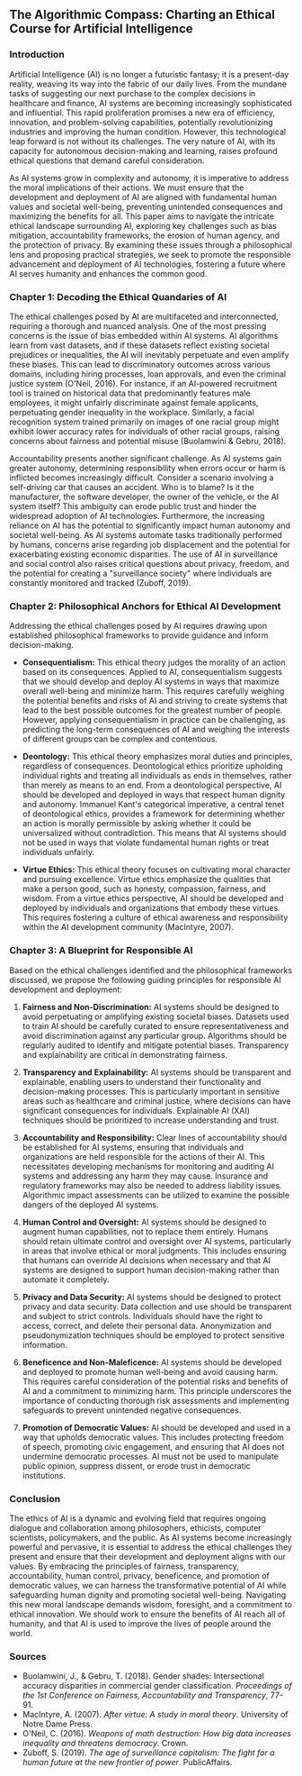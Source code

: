 ## The Algorithmic Compass: Charting an Ethical Course for Artificial Intelligence

### Introduction

Artificial Intelligence (AI) is no longer a futuristic fantasy; it is a present-day reality, weaving its way into the fabric of our daily lives. From the mundane tasks of suggesting our next purchase to the complex decisions in healthcare and finance, AI systems are becoming increasingly sophisticated and influential. This rapid proliferation promises a new era of efficiency, innovation, and problem-solving capabilities, potentially revolutionizing industries and improving the human condition. However, this technological leap forward is not without its challenges. The very nature of AI, with its capacity for autonomous decision-making and learning, raises profound ethical questions that demand careful consideration.

As AI systems grow in complexity and autonomy, it is imperative to address the moral implications of their actions. We must ensure that the development and deployment of AI are aligned with fundamental human values and societal well-being, preventing unintended consequences and maximizing the benefits for all. This paper aims to navigate the intricate ethical landscape surrounding AI, exploring key challenges such as bias mitigation, accountability frameworks, the erosion of human agency, and the protection of privacy. By examining these issues through a philosophical lens and proposing practical strategies, we seek to promote the responsible advancement and deployment of AI technologies, fostering a future where AI serves humanity and enhances the common good.

### Chapter 1: Decoding the Ethical Quandaries of AI

The ethical challenges posed by AI are multifaceted and interconnected, requiring a thorough and nuanced analysis. One of the most pressing concerns is the issue of bias embedded within AI systems. AI algorithms learn from vast datasets, and if these datasets reflect existing societal prejudices or inequalities, the AI will inevitably perpetuate and even amplify these biases. This can lead to discriminatory outcomes across various domains, including hiring processes, loan approvals, and even the criminal justice system (O'Neil, 2016). For instance, if an AI-powered recruitment tool is trained on historical data that predominantly features male employees, it might unfairly discriminate against female applicants, perpetuating gender inequality in the workplace. Similarly, a facial recognition system trained primarily on images of one racial group might exhibit lower accuracy rates for individuals of other racial groups, raising concerns about fairness and potential misuse (Buolamwini & Gebru, 2018).

Accountability presents another significant challenge. As AI systems gain greater autonomy, determining responsibility when errors occur or harm is inflicted becomes increasingly difficult. Consider a scenario involving a self-driving car that causes an accident. Who is to blame? Is it the manufacturer, the software developer, the owner of the vehicle, or the AI system itself? This ambiguity can erode public trust and hinder the widespread adoption of AI technologies. Furthermore, the increasing reliance on AI has the potential to significantly impact human autonomy and societal well-being. As AI systems automate tasks traditionally performed by humans, concerns arise regarding job displacement and the potential for exacerbating existing economic disparities. The use of AI in surveillance and social control also raises critical questions about privacy, freedom, and the potential for creating a "surveillance society" where individuals are constantly monitored and tracked (Zuboff, 2019).

### Chapter 2: Philosophical Anchors for Ethical AI Development

Addressing the ethical challenges posed by AI requires drawing upon established philosophical frameworks to provide guidance and inform decision-making.

*   **Consequentialism:** This ethical theory judges the morality of an action based on its consequences. Applied to AI, consequentialism suggests that we should develop and deploy AI systems in ways that maximize overall well-being and minimize harm. This requires carefully weighing the potential benefits and risks of AI and striving to create systems that lead to the best possible outcomes for the greatest number of people. However, applying consequentialism in practice can be challenging, as predicting the long-term consequences of AI and weighing the interests of different groups can be complex and contentious.

*   **Deontology:** This ethical theory emphasizes moral duties and principles, regardless of consequences. Deontological ethics prioritize upholding individual rights and treating all individuals as ends in themselves, rather than merely as means to an end. From a deontological perspective, AI should be developed and deployed in ways that respect human dignity and autonomy. Immanuel Kant's categorical imperative, a central tenet of deontological ethics, provides a framework for determining whether an action is morally permissible by asking whether it could be universalized without contradiction. This means that AI systems should not be used in ways that violate fundamental human rights or treat individuals unfairly.

*   **Virtue Ethics:** This ethical theory focuses on cultivating moral character and pursuing excellence. Virtue ethics emphasize the qualities that make a person good, such as honesty, compassion, fairness, and wisdom. From a virtue ethics perspective, AI should be developed and deployed by individuals and organizations that embody these virtues. This requires fostering a culture of ethical awareness and responsibility within the AI development community (MacIntyre, 2007).

### Chapter 3: A Blueprint for Responsible AI

Based on the ethical challenges identified and the philosophical frameworks discussed, we propose the following guiding principles for responsible AI development and deployment:

1.  **Fairness and Non-Discrimination:** AI systems should be designed to avoid perpetuating or amplifying existing societal biases. Datasets used to train AI should be carefully curated to ensure representativeness and avoid discrimination against any particular group. Algorithms should be regularly audited to identify and mitigate potential biases. Transparency and explainability are critical in demonstrating fairness.

2.  **Transparency and Explainability:** AI systems should be transparent and explainable, enabling users to understand their functionality and decision-making processes. This is particularly important in sensitive areas such as healthcare and criminal justice, where decisions can have significant consequences for individuals. Explainable AI (XAI) techniques should be prioritized to increase understanding and trust.

3.  **Accountability and Responsibility:** Clear lines of accountability should be established for AI systems, ensuring that individuals and organizations are held responsible for the actions of their AI. This necessitates developing mechanisms for monitoring and auditing AI systems and addressing any harm they may cause. Insurance and regulatory frameworks may also be needed to address liability issues. Algorithmic impact assessments can be utilized to examine the possible dangers of the deployed AI systems.

4.  **Human Control and Oversight:** AI systems should be designed to augment human capabilities, not to replace them entirely. Humans should retain ultimate control and oversight over AI systems, particularly in areas that involve ethical or moral judgments. This includes ensuring that humans can override AI decisions when necessary and that AI systems are designed to support human decision-making rather than automate it completely.

5.  **Privacy and Data Security:** AI systems should be designed to protect privacy and data security. Data collection and use should be transparent and subject to strict controls. Individuals should have the right to access, correct, and delete their personal data. Anonymization and pseudonymization techniques should be employed to protect sensitive information.

6.  **Beneficence and Non-Maleficence:** AI systems should be developed and deployed to promote human well-being and avoid causing harm. This requires careful consideration of the potential risks and benefits of AI and a commitment to minimizing harm. This principle underscores the importance of conducting thorough risk assessments and implementing safeguards to prevent unintended negative consequences.

7.  **Promotion of Democratic Values:** AI should be developed and used in a way that upholds democratic values. This includes protecting freedom of speech, promoting civic engagement, and ensuring that AI does not undermine democratic processes. AI must not be used to manipulate public opinion, suppress dissent, or erode trust in democratic institutions.

### Conclusion

The ethics of AI is a dynamic and evolving field that requires ongoing dialogue and collaboration among philosophers, ethicists, computer scientists, policymakers, and the public. As AI systems become increasingly powerful and pervasive, it is essential to address the ethical challenges they present and ensure that their development and deployment aligns with our values. By embracing the principles of fairness, transparency, accountability, human control, privacy, beneficence, and promotion of democratic values, we can harness the transformative potential of AI while safeguarding human dignity and promoting societal well-being. Navigating this new moral landscape demands wisdom, foresight, and a commitment to ethical innovation. We should work to ensure the benefits of AI reach all of humanity, and that AI is used to improve the lives of people around the world.

### Sources

*   Buolamwini, J., & Gebru, T. (2018). Gender shades: Intersectional accuracy disparities in commercial gender classification. *Proceedings of the 1st Conference on Fairness, Accountability and Transparency*, 77-91.
*   MacIntyre, A. (2007). *After virtue: A study in moral theory*. University of Notre Dame Press.
*   O'Neil, C. (2016). *Weapons of math destruction: How big data increases inequality and threatens democracy*. Crown.
*   Zuboff, S. (2019). *The age of surveillance capitalism: The fight for a human future at the new frontier of power*. PublicAffairs.
